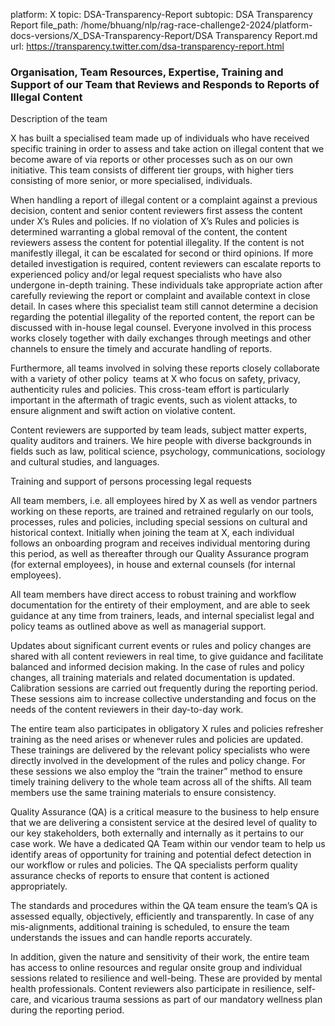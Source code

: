 platform: X
topic: DSA-Transparency-Report
subtopic: DSA Transparency Report
file_path: /home/bhuang/nlp/rag-race-challenge2-2024/platform-docs-versions/X_DSA-Transparency-Report/DSA Transparency Report.md
url: https://transparency.twitter.com/dsa-transparency-report.html


### Organisation, Team Resources, Expertise, Training and Support of our Team that Reviews and Responds to Reports of Illegal Content

Description of the team

X has built a specialised team made up of individuals who have received specific training in order to assess and take action on illegal content that we become aware of via reports or other processes such as on our own initiative. This team consists of different tier groups, with higher tiers consisting of more senior, or more specialised, individuals.

When handling a report of illegal content or a complaint against a previous decision, content and senior content reviewers first assess the content under X’s Rules and policies. If no violation of X’s Rules and policies is determined warranting a global removal of the content, the content reviewers assess the content for potential illegality. If the content is not manifestly illegal, it can be escalated for second or third opinions. If more detailed investigation is required, content reviewers can escalate reports to experienced policy and/or legal request specialists who have also undergone in-depth training. These individuals take appropriate action after carefully reviewing the report or complaint and available context in close detail. In cases where this specialist team still cannot determine a decision regarding the potential illegality of the reported content, the report can be discussed with in-house legal counsel. Everyone involved in this process works closely together with daily exchanges through meetings and other channels to ensure the timely and accurate handling of reports.

Furthermore, all teams involved in solving these reports closely collaborate with a variety of other policy  teams at X who focus on safety, privacy, authenticity rules and policies. This cross-team effort is particularly important in the aftermath of tragic events, such as violent attacks, to ensure alignment and swift action on violative content.

Content reviewers are supported by team leads, subject matter experts, quality auditors and trainers. We hire people with diverse backgrounds in fields such as law, political science, psychology, communications, sociology and cultural studies, and languages.

Training and support of persons processing legal requests

All team members, i.e. all employees hired by X as well as vendor partners working on these reports, are trained and retrained regularly on our tools, processes, rules and policies, including special sessions on cultural and historical context. Initially when joining the team at X, each individual follows an onboarding program and receives individual mentoring during this period, as well as thereafter through our Quality Assurance program (for external employees), in house and external counsels (for internal employees). 

All team members have direct access to robust training and workflow documentation for the entirety of their employment, and are able to seek guidance at any time from trainers, leads, and internal specialist legal and policy teams as outlined above as well as managerial support.

Updates about significant current events or rules and policy changes are shared with all content reviewers in real time, to give guidance and facilitate balanced and informed decision making. In the case of rules and policy changes, all training materials and related documentation is updated. Calibration sessions are carried out frequently during the reporting period. These sessions aim to increase collective understanding and focus on the needs of the content reviewers in their day-to-day work.

The entire team also participates in obligatory X rules and policies refresher training as the need arises or whenever rules and policies are updated. These trainings are delivered by the relevant policy specialists who were directly involved in the development of the rules and policy change. For these sessions we also employ the “train the trainer” method to ensure timely training delivery to the whole team across all of the shifts. All team members use the same training materials to ensure consistency.

Quality Assurance (QA) is a critical measure to the business to help ensure that we are delivering a consistent service at the desired level of quality to our key stakeholders, both externally and internally as it pertains to our case work. We have a dedicated QA Team within our vendor team to help us identify areas of opportunity for training and potential defect detection in our workflow or rules and policies. The QA specialists perform quality assurance checks of reports to ensure that content is actioned appropriately.

The standards and procedures within the QA team ensure the team’s QA is assessed equally, objectively, efficiently and transparently. In case of any mis-alignments, additional training is scheduled, to ensure the team understands the issues and can handle reports accurately.

In addition, given the nature and sensitivity of their work, the entire team has access to online resources and regular onsite group and individual sessions related to resilience and well-being. These are provided by mental health professionals. Content reviewers also participate in resilience, self-care, and vicarious trauma sessions as part of our mandatory wellness plan during the reporting period.